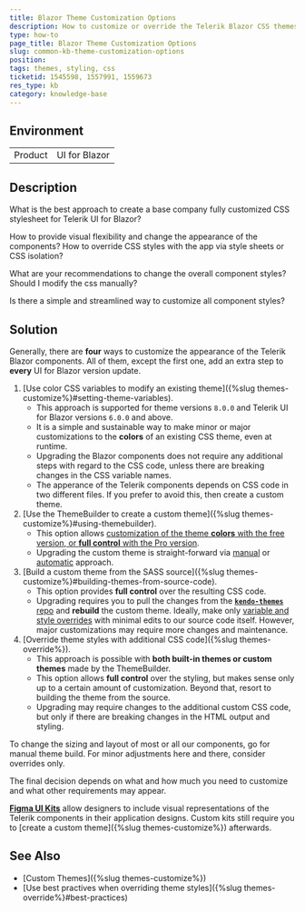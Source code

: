 ```yaml
---
title: Blazor Theme Customization Options
description: How to customize or override the Telerik Blazor CSS themes. What is the best approach for each development scenario.
type: how-to
page_title: Blazor Theme Customization Options
slug: common-kb-theme-customization-options
position: 
tags: themes, styling, css
ticketid: 1545598, 1557991, 1559673
res_type: kb
category: knowledge-base
---
```


## Environment

<table>
    <tbody>
        <tr>
            <td>Product</td>
            <td>UI for Blazor</td>
        </tr>
    </tbody>
</table>


## Description

What is the best approach to create a base company fully customized CSS stylesheet for Telerik UI for Blazor?

How to provide visual flexibility and change the appearance of the components? How to override CSS styles with the app via style sheets or CSS isolation?

What are your recommendations to change the overall component styles? Should I modify the css manually?

Is there a simple and streamlined way to customize all component styles?


## Solution

Generally, there are **four** ways to customize the appearance of the Telerik Blazor components. All of them, except the first one, add an extra step to **every** UI for Blazor version update.

1. [Use color CSS variables to modify an existing theme]({%slug themes-customize%}#setting-theme-variables).
    * This approach is supported for theme versions `8.0.0` and Telerik UI for Blazor versions `6.0.0` and above.
    * It is a simple and sustainable way to make minor or major customizations to the **colors** of an existing CSS theme, even at runtime.
    * Upgrading the Blazor components does not require any additional steps with regard to the CSS code, unless there are breaking changes in the CSS variable names.
    * The apperance of the Telerik components depends on CSS code in two different files. If you prefer to avoid this, then create a custom theme.
1. [Use the ThemeBuilder to create a custom theme]({%slug themes-customize%}#using-themebuilder).
    * This option allows [customization of the theme **colors** with the free version, or **full control** with the Pro version](https://docs.telerik.com/themebuilder/introduction#themebuilder-tiers).
    * Upgrading the custom theme is straight-forward via [manual](https://docs.telerik.com/themebuilder/web-app/migrating-projects) or [automatic](https://docs.telerik.com/themebuilder/web-app/automatic-migrations) approach.
2. [Build a custom theme from the SASS source]({%slug themes-customize%}#building-themes-from-source-code).
    * This option provides **full control** over the resulting CSS code.
    * Upgrading requires you to pull the changes from the [**`kendo-themes`** repo](https://github.com/telerik/kendo-themes) and **rebuild** the custom theme. Ideally, make only [variable and style overrides](https://github.com/telerik/kendo-themes/wiki/Core-Code-Concepts) with minimal edits to our source code itself. However, major customizations may require more changes and maintenance.
3. [Override theme styles with additional CSS code]({%slug themes-override%}).
    * This approach is possible with **both built-in themes or custom themes** made by the ThemeBuilder.
    * This option allows **full control** over the styling, but makes sense only up to a certain amount of customization. Beyond that, resort to building the theme from the source.
    * Upgrading may require changes to the additional custom CSS code, but only if there are breaking changes in the HTML output and styling.

To change the sizing and layout of most or all our components, go for manual theme build. For minor adjustments here and there, consider overrides only.

The final decision depends on what and how much you need to customize and what other requirements may appear.

[**Figma UI Kits**](https://www.telerik.com/figma-kits) allow designers to include visual representations of the Telerik components in their application designs. Custom kits still require you to [create a custom theme]({%slug themes-customize%}) afterwards.


## See Also

* [Custom Themes]({%slug themes-customize%})
* [Use best practives when overriding theme styles]({%slug themes-override%}#best-practices)
